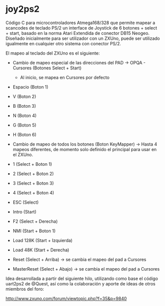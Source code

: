 # joy2ps2

Código C para microcontroladores Atmega168/328 que permite mapear a scancodes de teclado PS/2 un interface de Joystick de 6 botones + select + start, basado en la norma Atari Extendida de conector DB15 Neogeo. Diseñado inicialmente para ser utilizador con un ZXUno, puede ser utilizado igualmente en cualquier otro sistema con conector PS/2.

El mapeo al teclado del ZXUno es el siguiente:

* Cambio de mapeo especial de las direcciones del PAD -> OPQA - Cursores (Botones Select + Start)
  * Al inicio, se mapea en Cursores por defecto
* Espacio (Boton 1)
* V (Boton 2)
* B (Boton 3)
* N (Boton 4)
* G (Boton 5)
* H (Boton 6)

* Cambio de mapeo de todos los botones (Boton KeyMapper) -> Hasta 4 mapeos diferentes, de momento solo definido el principal para usar en el ZXUno.

* 1 (Select + Boton 1) 
* 2 (Select + Boton 2)
* 3 (Select + Boton 3)
* 4 (Select + Boton 4)
  
* ESC (Select)
* Intro (Start)
* F2 (Select + Derecha)
  
* NMI (Start + Boton 1)
* Load 128K (Start + Izquierda)
* Load 48K (Start + Derecha)
* Reset (Select + Arriba) -> se cambia el mapeo del pad a Cursores
* MasterReset (Select + Abajo) -> se cambia el mapeo del pad a Cursores

Idea desarrollada a partir del siguiente hilo, utilizando como base el código uart2ps2 de @Quest, así como la colaboración y aporte de ideas de otros miembros del foro:

http://www.zxuno.com/forum/viewtopic.php?f=35&p=9840


